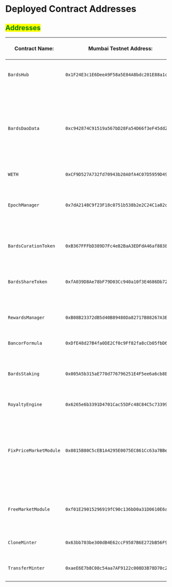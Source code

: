 # Deployed Contract Addresses

## <mark style="color:green;">Addresses</mark>

<table data-card-size="large" data-view="cards"><thead><tr><th>Contract Name:</th><th>Mumbai Testnet Address:</th><th>Polygon Mainnet Address:</th><th>Info:</th><th data-hidden data-type="content-ref"></th><th data-hidden data-card-target data-type="content-ref"></th></tr></thead><tbody><tr><td><pre><code>BardsHub
</code></pre></td><td><pre><code>0x1F24E3c1E6DeeA9F58a5E84A8bdc201E88a1cD09
</code></pre></td><td><pre><code>
</code></pre></td><td><pre data-overflow="wrap"><code>The main entry point for the TheBards Protocol
</code></pre></td><td><a href="https://polygonscan.com/address/0x18a29B4F23370e314aB466B879cc4A773Fb9cA1d">https://polygonscan.com/address/0x18a29B4F23370e314aB466B879cc4A773Fb9cA1d</a></td><td><a href="https://mumbai.polygonscan.com/address/0x1F24E3c1E6DeeA9F58a5E84A8bdc201E88a1cD09">https://mumbai.polygonscan.com/address/0x1F24E3c1E6DeeA9F58a5E84A8bdc201E88a1cD09</a></td></tr><tr><td><pre><code>BardsDaoData
</code></pre></td><td><pre><code>0xc942874C91519a567bD28Fa54D66f3eF45dd2f10
</code></pre></td><td><pre><code>
</code></pre></td><td><pre data-overflow="wrap"><code>This contract contains simple data relevant to the bards Dao, such as the module governance address, treasury address and protocol fee BPS.
</code></pre></td><td></td><td><a href="https://mumbai.polygonscan.com/address/0xc942874C91519a567bD28Fa54D66f3eF45dd2f10">https://mumbai.polygonscan.com/address/0xc942874C91519a567bD28Fa54D66f3eF45dd2f10</a></td></tr><tr><td><pre><code>WETH
</code></pre></td><td><pre><code>0xCF9D527A732fd70943b20A0fA4C07D5959D49ACb
</code></pre></td><td><pre><code>
</code></pre></td><td><pre><code>WETH
</code></pre></td><td></td><td><a href="https://mumbai.polygonscan.com/address/0xCF9D527A732fd70943b20A0fA4C07D5959D49ACb">https://mumbai.polygonscan.com/address/0xCF9D527A732fd70943b20A0fA4C07D5959D49ACb</a></td></tr><tr><td><pre><code>EpochManager
</code></pre></td><td><pre><code>0x7dA2148C9f23F18c0751b538b2e2C24C1a82c543
</code></pre></td><td><pre><code>
</code></pre></td><td><pre data-overflow="wrap"><code>Produce epochs based on a number of blocks to coordinate contracts in the protocol.
</code></pre></td><td></td><td><a href="https://mumbai.polygonscan.com/address/0x7dA2148C9f23F18c0751b538b2e2C24C1a82c543">https://mumbai.polygonscan.com/address/0x7dA2148C9f23F18c0751b538b2e2C24C1a82c543</a></td></tr><tr><td><pre><code>BardsCurationToken
</code></pre></td><td><pre><code>0xB367FFFbD389D7Fc4e82BaA3EDFdA46af88386EF
</code></pre></td><td><pre><code>
</code></pre></td><td><pre data-overflow="wrap"><code>This is the implementation of the ERC20 Bards Curation Token.
</code></pre></td><td></td><td><a href="https://mumbai.polygonscan.com/address/0xB367FFFbD389D7Fc4e82BaA3EDFdA46af88386EF">https://mumbai.polygonscan.com/address/0xB367FFFbD389D7Fc4e82BaA3EDFdA46af88386EF</a></td></tr><tr><td><pre><code>BardsShareToken
</code></pre></td><td><pre><code>0xfA039D8Ae78bF79D03Cc940a10f3E4686Db72180
</code></pre></td><td><pre><code>
</code></pre></td><td><pre><code>This is the implementation of the Bards Share ERC20 token.
</code></pre></td><td></td><td><a href="https://mumbai.polygonscan.com/address/0xfA039D8Ae78bF79D03Cc940a10f3E4686Db72180">https://mumbai.polygonscan.com/address/0xfA039D8Ae78bF79D03Cc940a10f3E4686Db72180</a></td></tr><tr><td><pre><code>RewardsManager
</code></pre></td><td><pre><code>0xB08B23372dB5d40B89480Da82717B88267A3B493
</code></pre></td><td><pre><code>
</code></pre></td><td><pre data-overflow="wrap"><code>Tracks how inflationary $BARDS rewards should be handed out.
</code></pre></td><td></td><td><a href="https://mumbai.polygonscan.com/address/0xB08B23372dB5d40B89480Da82717B88267A3B493">https://mumbai.polygonscan.com/address/0xB08B23372dB5d40B89480Da82717B88267A3B493</a></td></tr><tr><td><pre><code>BancorFormula
</code></pre></td><td><pre><code>0xDfE48d27B4fa0DE2Cf0c9Ff82fa8cCb05fbD6f05
</code></pre></td><td><pre><code>
</code></pre></td><td><pre><code>BancorFormula
</code></pre></td><td></td><td><a href="https://mumbai.polygonscan.com/address/0xDfE48d27B4fa0DE2Cf0c9Ff82fa8cCb05fbD6f05">https://mumbai.polygonscan.com/address/0xDfE48d27B4fa0DE2Cf0c9Ff82fa8cCb05fbD6f05</a></td></tr><tr><td><pre><code>BardsStaking
</code></pre></td><td><pre><code>0x005A5b315aE770d776796251E4F5ee6a6cb8EcD0
</code></pre></td><td><pre><code>
</code></pre></td><td><pre data-overflow="wrap"><code>Allows delegator to delegate to curations by staking Bards Curation Tokens.
</code></pre></td><td></td><td><a href="https://mumbai.polygonscan.com/address/0x005A5b315aE770d776796251E4F5ee6a6cb8EcD0">https://mumbai.polygonscan.com/address/0x005A5b315aE770d776796251E4F5ee6a6cb8EcD0</a></td></tr><tr><td><pre><code>RoyaltyEngine
</code></pre></td><td><pre><code>0x6265e6b3391D4701Cac55DFc48C84C5c73399241
</code></pre></td><td><pre><code>
</code></pre></td><td><pre><code>RoyaltyEngine
</code></pre></td><td></td><td><a href="https://mumbai.polygonscan.com/address/0x6265e6b3391D4701Cac55DFc48C84C5c73399241">https://mumbai.polygonscan.com/address/0x6265e6b3391D4701Cac55DFc48C84C5c73399241</a></td></tr><tr><td><pre><code>FixPriceMarketModule
</code></pre></td><td><pre><code>0x0815B80C5cEB1A4295E0075EC861Cc63a7BBe664
</code></pre></td><td><pre><code>
</code></pre></td><td><pre data-overflow="wrap"><code>This module allows sellers to list an owned ERC-721 token for sale for a given price in a given currency, and allows buyers to purchase from those asks.
</code></pre></td><td></td><td><a href="https://mumbai.polygonscan.com/address/0x0815B80C5cEB1A4295E0075EC861Cc63a7BBe664">https://mumbai.polygonscan.com/address/0x0815B80C5cEB1A4295E0075EC861Cc63a7BBe664</a></td></tr><tr><td><pre><code>FreeMarketModule
</code></pre></td><td><pre><code>0xf01E29015296919fC90c136bD0a31D0610E6a664
</code></pre></td><td><pre><code>
</code></pre></td><td><pre data-overflow="wrap"><code>This module allows sellers to list an owned ERC-721 token for sale for free.
</code></pre></td><td></td><td><a href="https://mumbai.polygonscan.com/address/0xf01E29015296919fC90c136bD0a31D0610E6a664">https://mumbai.polygonscan.com/address/0xf01E29015296919fC90c136bD0a31D0610E6a664</a></td></tr><tr><td><pre><code>CloneMinter
</code></pre></td><td><pre><code>0x63bb703be300dB4E62ccF9587B6E272bB56F9Db4
</code></pre></td><td><pre><code>
</code></pre></td><td><pre data-overflow="wrap"><code>Minting in the form of cloning.
</code></pre></td><td></td><td><a href="https://mumbai.polygonscan.com/address/0x63bb703be300dB4E62ccF9587B6E272bB56F9Db4">https://mumbai.polygonscan.com/address/0x63bb703be300dB4E62ccF9587B6E272bB56F9Db4</a></td></tr><tr><td><pre><code>TransferMinter
</code></pre></td><td><pre><code>0xaeE6E7b8C08c54aa7AF9122c008D3B78D70c22C7
</code></pre></td><td><pre><code>
</code></pre></td><td><pre data-overflow="wrap"><code>Minting in the form of transfering.
</code></pre></td><td></td><td><a href="https://mumbai.polygonscan.com/address/0xaeE6E7b8C08c54aa7AF9122c008D3B78D70c22C7">https://mumbai.polygonscan.com/address/0xaeE6E7b8C08c54aa7AF9122c008D3B78D70c22C7</a></td></tr></tbody></table>
